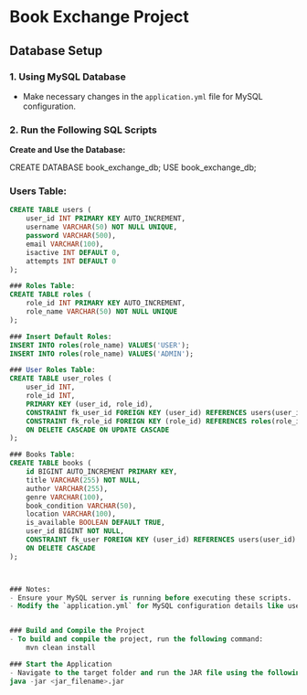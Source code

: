 # Book Exchange Project

## Database Setup

### 1. Using MySQL Database
- Make necessary changes in the `application.yml` file for MySQL configuration.

### 2. Run the Following SQL Scripts

**Create and Use the Database:**

CREATE DATABASE book_exchange_db;
USE book_exchange_db;

### Users Table:
```sql
CREATE TABLE users (
    user_id INT PRIMARY KEY AUTO_INCREMENT,
    username VARCHAR(50) NOT NULL UNIQUE,
    password VARCHAR(500),
    email VARCHAR(100),
    isactive INT DEFAULT 0,
    attempts INT DEFAULT 0
);

### Roles Table:
CREATE TABLE roles (
    role_id INT PRIMARY KEY AUTO_INCREMENT,
    role_name VARCHAR(50) NOT NULL UNIQUE
);

### Insert Default Roles:
INSERT INTO roles(role_name) VALUES('USER');
INSERT INTO roles(role_name) VALUES('ADMIN');

### User Roles Table:
CREATE TABLE user_roles (
    user_id INT,
    role_id INT,
    PRIMARY KEY (user_id, role_id),
    CONSTRAINT fk_user_id FOREIGN KEY (user_id) REFERENCES users(user_id),
    CONSTRAINT fk_role_id FOREIGN KEY (role_id) REFERENCES roles(role_id) 
    ON DELETE CASCADE ON UPDATE CASCADE
);

### Books Table:
CREATE TABLE books (
    id BIGINT AUTO_INCREMENT PRIMARY KEY,
    title VARCHAR(255) NOT NULL,
    author VARCHAR(255),
    genre VARCHAR(100),
    book_condition VARCHAR(50),
    location VARCHAR(100),
    is_available BOOLEAN DEFAULT TRUE,
    user_id BIGINT NOT NULL,
    CONSTRAINT fk_user FOREIGN KEY (user_id) REFERENCES users(user_id) 
    ON DELETE CASCADE
);



### Notes:
- Ensure your MySQL server is running before executing these scripts.
- Modify the `application.yml` for MySQL configuration details like username, password, and URL based on your local setup.


### Build and Compile the Project
- To build and compile the project, run the following command:
    mvn clean install

### Start the Application
- Navigate to the target folder and run the JAR file using the following command:
java -jar <jar_filename>.jar


